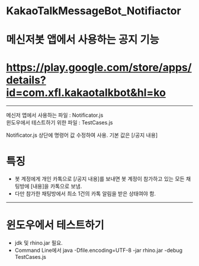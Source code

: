 # KakaoTalkMessageBot_Notifiactor
  
# 메신저봇 앱에서 사용하는 공지 기능
# https://play.google.com/store/apps/details?id=com.xfl.kakaotalkbot&hl=ko
  
***
  
메신저 앱에서 사용하는 파일 : Notificator.js  
윈도우에서 테스트하기 위한 파일 : TestCases.js  
  
Notificator.js 상단에 명령어 값 수정하여 사용. 기본 값은 [/공지 내용]
  
# 특징
- 봇 계정에게 개인 카톡으로 [/공지 내용]를 보내면 봇 계정이 참가하고 있는 모든 채팅방에 [내용]을 카톡으로 보냄.
- 다만 참가한 채팅방에서 최소 1건의 카톡 알림을 받은 상태여야 함.
  
*****
# 윈도우에서 테스트하기
- jdk 및 rhino.jar 필요.
- Command Line에서 java -Dfile.encoding=UTF-8 -jar rhino.jar -debug TestCases.js